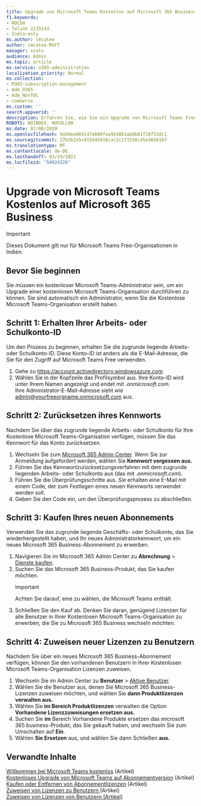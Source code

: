 ```yaml
---
title: Upgrade von Microsoft Teams Kostenlos auf Microsoft 365 Business
f1.keywords:
- NOCSH
- fwlink 2135143
- India-only
ms.author: cmcatee
author: cmcatee-MSFT
manager: scotv
audience: Admin
ms.topic: article
ms.service: o365-administration
localization_priority: Normal
ms.collection:
- M365-subscription-management
- Adm_O365
- Adm_NonTOC
- commerce
ms.custom: ''
search.appverid: ''
description: Erfahren Sie, wie Sie ein Upgrade von Microsoft Teams Free auf ein neues Microsoft 365 Business-Abonnement durchführen.
ROBOTS: NOINDEX, NOFOLLOW
ms.date: 07/08/2020
ms.openlocfilehash: 9a50ee669147a600fea9548b1ab8b01f28f53dc1
ms.sourcegitcommit: 27b2b2e5c41934b918cac2c171556c45e36661bf
ms.translationtype: MT
ms.contentlocale: de-DE
ms.lasthandoff: 03/19/2021
ms.locfileid: "50924326"
---
```

# <a name="upgrade-from-microsoft-teams-free-to-microsoft-365-for-business"></a>Upgrade von Microsoft Teams Kostenlos auf Microsoft 365 Business

> [!IMPORTANT]
> Dieses Dokument gilt nur für Microsoft Teams Free-Organisationen in Indien.

## <a name="before-you-begin"></a>Bevor Sie beginnen

Sie müssen ein kostenloser Microsoft Teams-Administrator sein, um ein Upgrade einer kostenlosen Microsoft Teams-Organisation durchführen zu können. Sie sind automatisch ein Administrator, wenn Sie die Kostenlose Microsoft Teams-Organisation erstellt haben.

## <a name="step-1-get-your-work-or-school-account-id"></a>Schritt 1: Erhalten Ihrer Arbeits- oder Schulkonto-ID

Um den Prozess zu beginnen, erhalten Sie die zugrunde liegende Arbeits- oder Schulkonto-ID. Diese Konto-ID ist anders als die E-Mail-Adresse, die Sie für den Zugriff auf Microsoft Teams Free verwenden.

1. Gehe zu <a href="https://go.microsoft.com/fwlink/p/?linkid=2134797" target="_blank">https://account.activedirectory.windowsazure.com</a>
2. Wählen Sie in der Kopfzeile das Profilsymbol aus. Ihre Konto-ID wird unter Ihrem Namen angezeigt und endet mit *.onmicrosoft.com*.\
    Ihre Administrator-E-Mail-Adresse sieht *wie* admin@yourfreeorgname.onmicrosoft.com aus.

## <a name="step-2-reset-your-password"></a>Schritt 2: Zurücksetzen ihres Kennworts

Nachdem Sie über das zugrunde liegende Arbeits- oder Schulkonto für Ihre Kostenlose Microsoft Teams-Organisation verfügen, müssen Sie das Kennwort für das Konto zurücksetzen.

1. Wechseln Sie zum <a href="https://go.microsoft.com/fwlink/p/?linkid=2024339" target="_blank">Microsoft 365 Admin Center</a>. Wenn Sie zur Anmeldung aufgefordert werden, wählen Sie **Kennwort vergessen aus.**
2. Führen Sie das Kennwortzurücksetzungsverfahren mit dem zugrunde liegenden Arbeits- oder Schulkonto aus (das mit *.onmicrosoft.com*).
3. Führen Sie die Überprüfungsschritte aus. Sie erhalten eine E-Mail mit einem Code, der zum Festlegen eines neuen Kennworts verwendet werden soll.
4. Geben Sie den Code ein, um den Überprüfungsprozess zu abschließen.

## <a name="step-3-buy-your-new-subscription"></a>Schritt 3: Kaufen Ihres neuen Abonnements

Verwenden Sie das zugrunde liegende Geschäfts- oder Schulkonto, das Sie wiederhergestellt haben, und Ihr neues Administratorkennwort, um ein neues Microsoft 365 Business-Abonnement zu erwerben.

1. Navigieren Sie im Microsoft 365 Admin Center zu **Abrechnung** > <a href="https://go.microsoft.com/fwlink/p/?linkid=868433" target="_blank">Dienste kaufen</a>.
2. Suchen Sie das Microsoft 365 Business-Produkt, das Sie kaufen möchten.
    > [!IMPORTANT]
    > Achten Sie darauf, eine zu wählen, die Microsoft Teams enthält.
3. Schließen Sie den Kauf ab. Denken Sie daran, genügend Lizenzen für alle Benutzer in Ihrer Kostenlosen Microsoft Teams-Organisation zu erwerben, die Sie zu Microsoft 365 Business wechseln möchten.

## <a name="step-4-assign-new-licenses-to-users"></a>Schritt 4: Zuweisen neuer Lizenzen zu Benutzern

Nachdem Sie über ein neues Microsoft 365 Business-Abonnement verfügen, können Sie den vorhandenen Benutzern in Ihrer Kostenlosen Microsoft Teams-Organisation Lizenzen zuweisen.

1. Wechseln Sie im Admin Center zu **Benutzer**  >  <a href="https://go.microsoft.com/fwlink/p/?linkid=834822" target="_blank">Aktive Benutzer</a>.
2. Wählen Sie die Benutzer aus, denen Sie Microsoft 365 Business-Lizenzen zuweisen möchten, und wählen Sie **dann Produktlizenzen verwalten aus.**
3. Wählen Sie **im Bereich Produktlizenzen** verwalten die Option **Vorhandene Lizenzzuweisungen ersetzen aus.**
4. Suchen Sie **im** Bereich Vorhandene Produkte ersetzen das microsoft 365 business-Produkt, das Sie gekauft haben, und wechseln Sie zum Umschalten auf **Ein**.
5. Wählen **Sie Ersetzen** aus, und wählen Sie dann Schließen **aus.**

## <a name="related-content"></a>Verwandte Inhalte

[Willkommen bei Microsoft Teams kostenlos](https://support.microsoft.com/office/6d79a648-6913-4696-9237-ed13de64ae3c) (Artikel)\
[Kostenloses Upgrade von Microsoft Teams auf Abonnementversion](/microsoftteams/upgrade-freemium) (Artikel)\
[Kaufen oder Entfernen von Abonnementlizenzen](../licenses/buy-licenses.md) (Artikel)\
[Zuweisen von Lizenzen zu Benutzern ](../../admin/manage/assign-licenses-to-users.md) (Artikel)\
[Zuweisen von Lizenzen von Benutzern (Artikel)](../../admin/manage/remove-licenses-from-users.md)